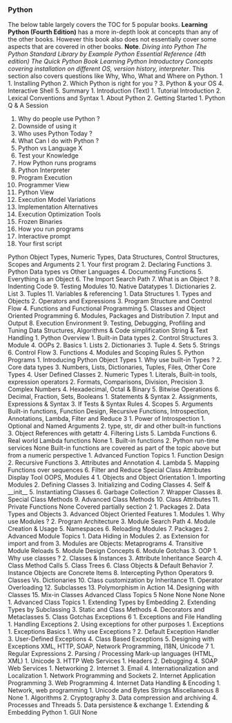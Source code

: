 ### Python
The below table largely covers the TOC for 5 popular books. **Learning Python (Fourth Edition)** has a more in-depth look at concepts than any of the other books. However this book also does not essentially cover some aspects that are covered in other books.
**Note**.	*Diving into Python	The Python Standard Library by Example	Python Essential Reference (4th edition)*
*The Quick Python Book	Learning Python Introductory Concepts covering installation on different OS, version history, interpreter*. 
This section also covers questions like Why, Who, What and Where on Python.
1	1.	Installing Python
2.	Which Python is right for you ?
3.	Python & your OS
4.	Interactive Shell
5.	Summary	1.	Introduction (Text)	1.	Tutorial Introduction
2.	Lexical Conventions and Syntax	1.	About Python
2.	Getting Started	1.	Python Q & A Session
1.	Why do people use Python ?
2.	Downside of using it
3.	Who uses Python Today ?
4.	What Can I do with Python ?
5.	Python vs Language X
6.	Test your Knowledge
2.	How Python runs programs
1.	Python Interpreter
2.	Program Execution
1.	Programmer View
2.	Python View
3.	Execution Model Variations
1.	Implementation Alternatives
2.	Execution Optimization Tools
3.	Frozen Binaries
3.	How you run programs
1.	Interactive prompt
2.	Your first script
<snipped>
Python Object Types, Numeric Types, Data Structures, Control Structures, Scopes and Arguments
2	1.	Your first program
2.	Declaring Functions
3.	Python Data types vs Other Languages
4.	Documenting Functions
5.	Everything is an Object
6.	The Import Search Path
7.	What is an Object ?
8.	Indenting Code
9.	Testing Modules
10.	Native Datatypes
1.	Dictionaries
2.	List
3.	Tuples
11.	Variables & referencing	1.	Data Structures	1.	Types and Objects
2.	Operators and Expressions
3.	Program Structure and Control Flow
4.	Functions and Functional Programming
5.	Classes and Object Oriented Programming
6.	Modules, Packages and Distribution
7.	Input and Output
8.	Execution Environment
9.	Testing, Debugging, Profiling and Tuning
<Covered further along in the book>
Data Structures, Algorithms & Code simplification
String & Text Handling	1.	Python Overview
1.	Built-in Data types
2.	Control Structures
3.	Module
4.	OOPs
2.	Basics
1.	Lists
2.	Dictionaries
3.	Tuple
4.	Sets
5.	Strings
6.	Control Flow
3.	Functions
4.	Modules and Scoping Rules
5.	Python Programs	1.	Introducing Python Object Types
1.	Why use built-in Types ?
2.	Core data types
3.	Numbers, Lists, Dictionaries, Tuples, Files, Other Core Types
4.	User Defined Classes
2.	Numeric Types
1.	Literals, Built-in tools, expression operators
2.	Formats, Comparisons, Division, Precision
3.	Complex Numbers
4.	Hexadecimal, Octal & Binary
5.	Bitwise Operations
6.	Decimal, Fraction, Sets, Booleans
<Covered further along in the book>
1.	Statements & Syntax
2.	Assignments, Expressions & Syntax
3.	If Tests & Syntax Rules
4.	Scopes
5.	Arguments
Built-in functions, Function Design, Recursive Functions, Introspection, Annotations, Lambda, Filter and Reduce
3	1.	Power of Introspection
1.	Optional and Named Arguments
2.	type, str, dir and other built-in functions
3.	Object References with getattr
4.	Filtering Lists
5.	Lambda Functions
6.	Real world Lambda functions
 	None	1.	Built-in functions
2.	Python run-time services	None	Built-in functions are covered as part of the topic above but from a numeric perspective
1.	Advanced Function Topics
1.	Function Design
2.	Recursive Functions
3.	Attributes and Annotation
4.	Lambda
5.	Mapping Functions over sequences
6.	Filter and Reduce
<Covered further along in the book>
Special Class Attributes
Display Tool
OOPS, Modules
4	1.	Objects and Object Orientation
1.	Importing Modules
2.	Defining Classes
3.	Initializing and Coding Classes
4.	Self & __init__
5.	Instantiating Classes
6.	Garbage Collection
7.	Wrapper Classes
8.	Special Class Methods
9.	Advanced Class Methods
10.	Class Attributes
11.	Private Functions	None	Covered partially section 2	1.	Packages
2.	Data Types and Objects
3.	Advanced Object Oriented Features	1.	Modules
1.	Why use Modules ?
2.	Program Architecture
3.	Module Search Path
4.	Module Creation & Usage
5.	Namespaces
6.	Reloading Modules
7.	Packages
2.	Advanced Module Topics
1.	Data Hiding in Modules
2.	as Extension for import and from
3.	Modules are Objects: Metaprograms
4.	Transitive Module Reloads
5.	Module Design Concepts
6.	Module Gotchas
3.	OOP
1.	Why use classes ?
2.	Classes & Instances
3.	Attribute Inheritance Search
4.	Class Method Calls
5.	Class Trees
6.	Class Objects & Default Behavior
7.	Instance Objects are Concrete Items
8.	Intercepting Python Operators
9.	Classes Vs. Dictionaries
10.	Class customization by Inheritance
11.	Operator Overloading
12.	Subclasses
13.	Polymorphism in Action
14.	Designing with Classes
15.	Mix-in Classes
Advanced Class Topics
5	None	None	None	None	1.	Advanced Class Topics
1.	Extending Types by Embedding
2.	Extending Types by Subclassing
3.	Static and Class Methods
4.	Decorators and Metaclasses
5.	Class Gotchas
Exceptions
6	1.	Exceptions and File Handling
1.	Handling Exceptions
2.	Using exceptions for other purposes	 	 	1.	Exceptions	1.	Exceptions Basics
1.	Why use Exceptions ?
2.	Default Exception Handler
3.	User-Defined Exceptions
4.	Class Based Exceptions
5.	Designing with Exceptions
XML, HTTP, SOAP, Network Programming, I18N, Unicode
7	1.	Regular Expressions
2.	Parsing / Processing Mark-up languages (HTML, XML)
1.	Unicode
3.	HTTP Web Services
1.	Headers
2.	Debugging
4.	SOAP Web Services	1.	Networking
2.	Internet
3.	Email
4.	Internationalization and Localization	1.	Network Programming and Sockets
2.	Internet Application Programming
3.	Web Programming
4.	Internet Data Handling & Encoding	1.	Network, web programming	1.	Unicode and Bytes Strings
Miscellaneous
8	None	1.	Algorithms
2.	Cryptography
3.	Data compression and archiving
4.	Processes and Threads
5.	Data persistence & exchange	1.	Extending & Embedding Python	1.	GUI	None

